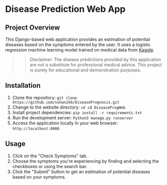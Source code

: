 # Disease Prediction Web App

## Project Overview
This Django-based web application provides an estimation of potential diseases based on the symptoms entered by the user. It uses a logistic regression machine learning model trained on medical data from [Kaggle](https://www.kaggle.com/code/anushreek15/disease-prediction/notebook).
>> Disclaimer: The disease predictions provided by this application are not a substitute for professional medical advice. This project is purely for educational and demonstration purposes.

## Installation
1. Clone the repository: ```git clone https://github.com/suhanihb/DiseasePrognosis.git```
2. Change to the website directory: ```cd cd DiseaseProgWeb```
3. Install project dependencies: `pip install -r requirements.txt`
4. Run the development server: `Python3 manage.py runserver`
5. Access the application locally in your web browser: `http://localhost:8000`

## Usage
1. Click on the "Check Symptoms" tab.
2. Choose the symptoms you're experiencing by finding and selecting the checkboxes or using the search bar.
3. Click the "Submit" button to get an estimation of potential diseases based on your symptoms.
